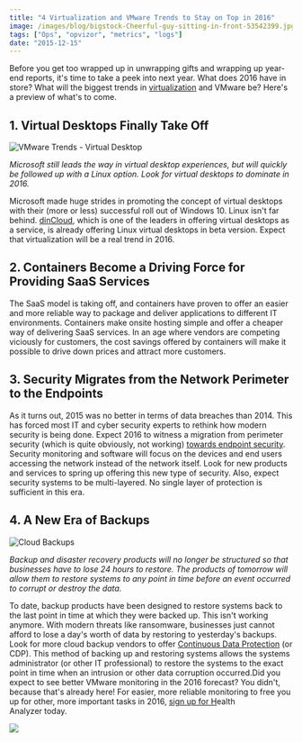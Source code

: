 ```yaml
---
title: "4 Virtualization and VMware Trends to Stay on Top in 2016"
image: /images/blog/bigstock-Cheerful-guy-sitting-in-front-53542399.jpg
tags: ["Ops", "opvizor", "metrics", "logs"]
date: "2015-12-15"
---
```


Before you get too wrapped up in unwrapping gifts and wrapping up year-end reports, it's time to take a peek into next year. What does 2016 have in store? What will the biggest trends in [virtualization](http://vmblog.com/archive/2013/07/24/cloud-computing-virtualization-market-to-2016-industry-trends-size-share-growth-analysis-and-forecast-research-report.aspx#.VlnmNHarRmN) and VMware be? Here's a preview of what's to come. 

## **1\. Virtual Desktops Finally Take Off** 

![VMware Trends - Virtual Desktop](/images/blog/bigstock-Cheerful-guy-sitting-in-front-53542399.jpg)

_Microsoft still leads the way in virtual desktop experiences, but will quickly be followed up with a Linux option. Look for virtual desktops to dominate in 2016._

Microsoft made huge strides in promoting the concept of virtual desktops with their (more or less) successful roll out of Windows 10. Linux isn't far behind. [dinCloud](https://www.dincloud.com/ "dinCloud"), which is one of the leaders in offering virtual desktops as a service, is already offering Linux virtual desktops in beta version. Expect that virtualization will be a real trend in 2016. 

## **2\. Containers Become a Driving Force for Providing SaaS Services** 

The SaaS model is taking off, and containers have proven to offer an easier and more reliable way to package and deliver applications to different IT environments. Containers make onsite hosting simple and offer a cheaper way of delivering SaaS services. In an age where vendors are competing viciously for customers, the cost savings offered by containers will make it possible to drive down prices and attract more customers. 

## **3\. Security Migrates from the Network Perimeter to the Endpoints** 

As it turns out, 2015 was no better in terms of data breaches than 2014. This has forced most IT and cyber security experts to rethink how modern security is being done. Expect 2016 to witness a migration from perimeter security (which is quite obviously, not working) [towards endpoint security](http://vmblog.com/archive/2015/10/07/dincloud-2016-predictions-current-it-trends-and-2016-projections.aspx#.Vlnl_HarRmN). Security monitoring and software will focus on the devices and end users accessing the network instead of the network itself. Look for new products and services to spring up offering this new type of security. Also, expect security systems to be multi-layered. No single layer of protection is sufficient in this era. 

## **4\. A New Era of Backups** 

![Cloud Backups](/images/blog/bigstock-It-consultant-work-in-datacent-61771820.jpg)

_Backup and disaster recovery products will no longer be structured so that businesses have to lose 24 hours to restore. The products of tomorrow will allow them to restore systems to any point in time before an event occurred to corrupt or destroy the data._

To date, backup products have been designed to restore systems back to the last point in time at which they were backed up. This isn't working anymore. With modern threats like ransomware, businesses just cannot afford to lose a day's worth of data by restoring to yesterday's backups. Look for more cloud backup vendors to offer [Continuous Data Protection](http://www.computerweekly.com/Continuous-data-protection-CDP-explained-True-CDP-vs-near-CDP) (or CDP). This method of backing up and restoring systems allows the systems administrator (or other IT professional) to restore the systems to the exact point in time when an intrusion or other data corruption occurred.Did you expect to see better VMware monitoring in the 2016 forecast? You didn't, because that's already here! For easier, more reliable monitoring to free you up for other, more important tasks in 2016, [sign up for H](http://try.opvizor.com/health-analyzer/)ealth Analyzer today.

![](http://mediashower.com/content?Action=tp&cid=33657)
